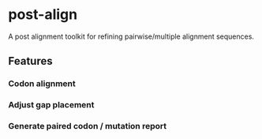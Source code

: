 # post-align

A post alignment toolkit for refining pairwise/multiple alignment sequences.

## Features

### Codon alignment

### Adjust gap placement

### Generate paired codon / mutation report
